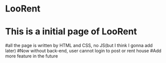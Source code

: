 # LooRent

# This is a initial page of LooRent

#all the page is written by HTML and CSS, no JS(but I think I gonna add later)
#Now without back-end, user cannot login to post or rent house
#Add more feature in the future
